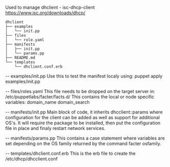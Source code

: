 Used to manage dhclient - isc-dhcp-client
https://www.isc.org/downloads/dhcp/

```
dhclient
├── examples
│   └── init.pp
├── files
│   └── role.yaml
├── manifests
│   ├── init.pp
│   └── params.pp
├── README.md
└── templates
    └── dhclient.conf.erb
```

-- examples/init.pp
	Use this to test the manifest localy using:
	puppet apply examples/init.pp

-- files/roles.yaml
	This file needs to be dropped on the target server in: 
	/etc/puppetlabs/facter/facts.d/
	This contains the local or node specific variables:
		domain_name
		domain_search

-- manifests/init.pp
	Main block of code, it inherits dhcclient::params where
	configuration for the client can be added as well as support
	for additional OS's.
	It will require the package to be installed, then put the 
	configuration file in place and finaly restart network services. 

-- manifests/params.pp
	This contains a case statement where variables are set depending
	on the OS family returned by the command facter osfamily.

-- templates/dhclient.conf.erb
	This is the erb file to create the /etc/dhcp/dhcclient.conf


	

